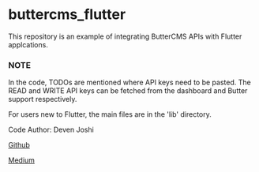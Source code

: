 # buttercms_flutter

This repository is an example of integrating ButterCMS APIs with Flutter applcations.

### NOTE 
In the code, TODOs are mentioned where API keys need to be pasted. The READ and 
WRITE API keys can be fetched from the dashboard and Butter support respectively.

For users new to Flutter, the main files are in the 'lib' directory.

Code Author: Deven Joshi   

[Github](https://github.com/deven98)

[Medium](https://medium.com/@dev.n)